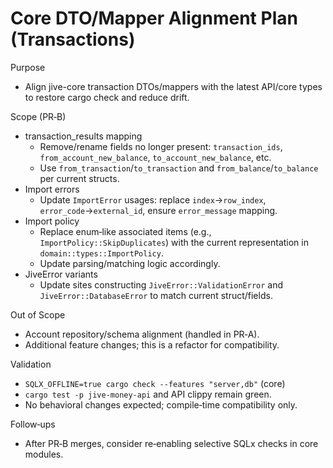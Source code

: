 # Core DTO/Mapper Alignment Plan (Transactions)

Purpose
- Align jive-core transaction DTOs/mappers with the latest API/core types to restore cargo check and reduce drift.

Scope (PR‑B)
- transaction_results mapping
  - Remove/rename fields no longer present: `transaction_ids`, `from_account_new_balance`, `to_account_new_balance`, etc.
  - Use `from_transaction`/`to_transaction` and `from_balance`/`to_balance` per current structs.
- Import errors
  - Update `ImportError` usages: replace `index`→`row_index`, `error_code`→`external_id`, ensure `error_message` mapping.
- Import policy
  - Replace enum‑like associated items (e.g., `ImportPolicy::SkipDuplicates`) with the current representation in `domain::types::ImportPolicy`.
  - Update parsing/matching logic accordingly.
- JiveError variants
  - Update sites constructing `JiveError::ValidationError` and `JiveError::DatabaseError` to match current struct/fields.

Out of Scope
- Account repository/schema alignment (handled in PR‑A).
- Additional feature changes; this is a refactor for compatibility.

Validation
- `SQLX_OFFLINE=true cargo check --features "server,db"` (core)
- `cargo test -p jive-money-api` and API clippy remain green.
- No behavioral changes expected; compile‑time compatibility only.

Follow‑ups
- After PR‑B merges, consider re‑enabling selective SQLx checks in core modules.

